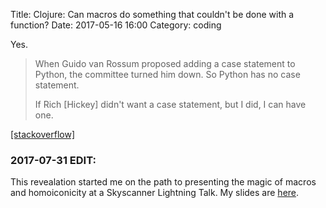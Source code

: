 Title: Clojure: Can macros do something that couldn't be done with a function?
Date: 2017-05-16 16:00
Category: coding

Yes.

> When Guido van Rossum proposed adding a case statement to Python, the committee turned him down. So Python has no case statement.
>
> If Rich [Hickey] didn't want a case statement, but I did, I can have one.

[[stackoverflow]](https://stackoverflow.com/questions/43973727/clojure-can-macros-do-something-that-couldnt-be-done-with-a-function)

### 2017-07-31 EDIT:

This revealation started me on the path to presenting the magic of macros and homoiconicity at a Skyscanner Lightning Talk. My slides are [here](https://docs.google.com/presentation/d/1qEmCWnCR82pOm4sp5FTTVr8TbbtRmWbcjD1dOvcnvpU/).
